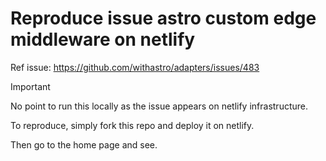 # Reproduce issue astro custom edge middleware on netlify

Ref issue: https://github.com/withastro/adapters/issues/483

> [!IMPORTANT]  
> No point to run this locally as the issue appears on netlify infrastructure.

To reproduce, simply fork this repo and deploy it on netlify.

Then go to the home page and see.
